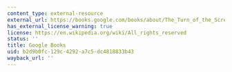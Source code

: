 ```yaml
---
content_type: external-resource
external_url: https://books.google.com/books/about/The_Turn_of_the_Screw.html?id=OnPHMgEACAAJ
has_external_license_warning: true
license: https://en.wikipedia.org/wiki/All_rights_reserved
status: ''
title: Google Books
uid: b2d9b0fc-129c-4292-a7c5-dc4818833b43
wayback_url: ''
---
```

